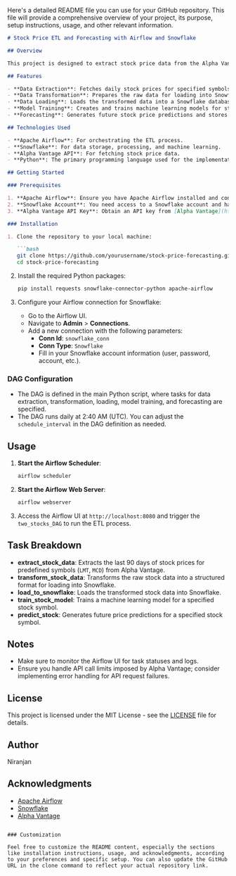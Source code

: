 Here's a detailed README file you can use for your GitHub repository. This file will provide a comprehensive overview of your project, its purpose, setup instructions, usage, and other relevant information.

```markdown
# Stock Price ETL and Forecasting with Airflow and Snowflake

## Overview

This project is designed to extract stock price data from the Alpha Vantage API, transform the data into a format suitable for analysis, and load it into Snowflake for further processing. It utilizes Apache Airflow to orchestrate the ETL (Extract, Transform, Load) pipeline, and Snowflake's machine learning capabilities to train models and generate stock price predictions.

## Features

- **Data Extraction**: Fetches daily stock prices for specified symbols over the last 90 days from the Alpha Vantage API.
- **Data Transformation**: Prepares the raw data for loading into Snowflake, including cleaning and formatting.
- **Data Loading**: Loads the transformed data into a Snowflake database for storage and analysis.
- **Model Training**: Creates and trains machine learning models for stock price prediction using Snowflake's built-in functionalities.
- **Forecasting**: Generates future stock price predictions and stores the results for further analysis.

## Technologies Used

- **Apache Airflow**: For orchestrating the ETL process.
- **Snowflake**: For data storage, processing, and machine learning.
- **Alpha Vantage API**: For fetching stock price data.
- **Python**: The primary programming language used for the implementation.

## Getting Started

### Prerequisites

1. **Apache Airflow**: Ensure you have Apache Airflow installed and configured in your environment. 
2. **Snowflake Account**: You need access to a Snowflake account and have the necessary privileges to create databases and schemas.
3. **Alpha Vantage API Key**: Obtain an API key from [Alpha Vantage](https://www.alphavantage.co/support/#api-key) and store it in Airflow's Variables as `vantage_api_key`.

### Installation

1. Clone the repository to your local machine:

   ```bash
   git clone https://github.com/yourusername/stock-price-forecasting.git
   cd stock-price-forecasting
   ```

2. Install the required Python packages:

   ```bash
   pip install requests snowflake-connector-python apache-airflow
   ```

3. Configure your Airflow connection for Snowflake:
   - Go to the Airflow UI.
   - Navigate to **Admin** > **Connections**.
   - Add a new connection with the following parameters:
     - **Conn Id**: `snowflake_conn`
     - **Conn Type**: `Snowflake`
     - Fill in your Snowflake account information (user, password, account, etc.).

### DAG Configuration

- The DAG is defined in the main Python script, where tasks for data extraction, transformation, loading, model training, and forecasting are specified.
- The DAG runs daily at 2:40 AM (UTC). You can adjust the `schedule_interval` in the DAG definition as needed.

## Usage

1. **Start the Airflow Scheduler**:

   ```bash
   airflow scheduler
   ```

2. **Start the Airflow Web Server**:

   ```bash
   airflow webserver
   ```

3. Access the Airflow UI at `http://localhost:8080` and trigger the `two_stocks_DAG` to run the ETL process.

## Task Breakdown

- **extract_stock_data**: Extracts the last 90 days of stock prices for predefined symbols (`LMT`, `MCD`) from Alpha Vantage.
- **transform_stock_data**: Transforms the raw stock data into a structured format for loading into Snowflake.
- **load_to_snowflake**: Loads the transformed stock data into Snowflake.
- **train_stock_model**: Trains a machine learning model for a specified stock symbol.
- **predict_stock**: Generates future price predictions for a specified stock symbol.

## Notes

- Make sure to monitor the Airflow UI for task statuses and logs.
- Ensure you handle API call limits imposed by Alpha Vantage; consider implementing error handling for API request failures.

## License

This project is licensed under the MIT License - see the [LICENSE](LICENSE) file for details.

## Author

Niranjan

## Acknowledgments

- [Apache Airflow](https://airflow.apache.org/)
- [Snowflake](https://snowflake.com/)
- [Alpha Vantage](https://www.alphavantage.co/)
```

### Customization

Feel free to customize the README content, especially the sections like installation instructions, usage, and acknowledgments, according to your preferences and specific setup. You can also update the GitHub URL in the clone command to reflect your actual repository link.
